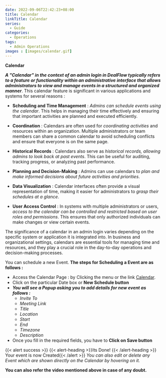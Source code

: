```yaml
---
date: 2022-09-06T22:42:23+08:00
title: Calendar
linkTitle: Calendar
series:
  - Guide
categories:
  - Operations
tags:
  - Admin Operations
images : [images/calendar.gif]
---
```

**Calendar**

***A "Calendar" in the context of an admin login in DealFlow typically refers to a feature or functionality within an administrative interface that allows administrators to view and manage events in a structured and organized manner***. This calendar feature is significant in various applications and systems for several reasons : 

- **Scheduling and Time Management** : *Admins can schedule events using the calendar*. This helps in managing their time effectively and ensuring that important activities are planned and executed efficiently.

- **Coordination** : Calendars are often used for *coordinating activities* and resources within an organization. Multiple administrators or team members can share a common calendar to avoid scheduling conflicts and ensure that everyone is on the same page.

- **Historical Records** : Calendars also serve as *historical records, allowing admins to look back at past events*. This can be useful for auditing, tracking progress, or analyzing past performance.

- **Planning and Decision-Making** : Admins can use calendars to *plan and make informed decisions about future activities and priorities*.

- **Data Visualization** : Calendar interfaces often provide a visual representation of time, making it easier for administrators to *grasp their schedules at a glance*.

- **User Access Control** : In systems with multiple administrators or users, *access to the calendar can be controlled and restricted based on user roles and permissions*. This ensures that only authorized individuals can make changes or view certain events.

The significance of a calendar in an admin login varies depending on the specific system or application it is integrated into. In business and organizational settings, calendars are essential tools for managing time and resources, and they play a crucial role in the day-to-day operations and decision-making processes.

You can schedule a new Event. **The steps for Scheduling a Event are as follows :**
- Access the Calendar Page
  : by Clicking the menu or the link [Calendar](https://tiesocalangels.ssdspvhub.co/calendar).
- Click on the particular Date box or **New Schedule button**
- ***You will see a Popup asking you to add details for new event as follows :*** 
  - *Invite To*
  - *Meeting Link*
  - *Title*
  - *Location*
  - *Start*
  - *End*
  - *Timezone*
  - *Description*
- Once you fill in the required fields, you have to **Click on Save button**

{{< alert success >}}
{{< alert-heading >}}Its Done! {{< /alert-heading >}}
Your event is now Created{{< /alert >}}
*You can also edit or delete any Event which are shown directly on the Calendar by hovering on it.*

**You can also refer the video mentioned above in case of any doubt.**
